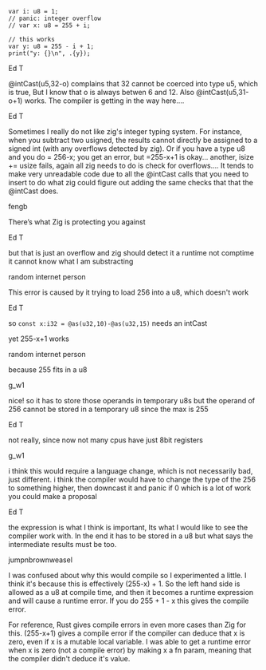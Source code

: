 ```zig
var i: u8 = 1;
// panic: integer overflow
// var x: u8 = 255 + i;

// this works
var y: u8 = 255 - i + 1;
print("y: {}\n", .{y});
```

Ed T

@intCast(u5,32-o) complains that 32 cannot be coerced into type u5, which is true, But I know that o is always betwen 6 and 12. Also @intCast(u5,31-o+1) works. The compiler is getting in the way here....

Ed T

Sometimes I really do not like zig's integer typing system. For instance, when you subtract two usigned, the results cannot directly be assigned to a signed int (with any overflows detected by zig). Or if you have a type u8 and you do = 256-x; you get an error, but =255-x+1 is okay... another, isize += usize fails, again all zig needs to do is check for overflows.... It tends to make very unreadable code due to all the @intCast calls that you need to insert to do what zig could figure out adding the same checks that that the @intCast does.

fengb

There’s what Zig is protecting you against

Ed T

but that is just an overflow and zig should detect it a runtime
not comptime
it cannot know what I am substracting

random internet person

This error is caused by it trying to load 256 into a u8, which doesn't work

Ed T

so `const x:i32 = @as(u32,10)-@as(u32,15)` needs an intCast

yet 255-x+1 works

random internet person

because 255 fits in a u8

g_w1

nice!
so it has to store those operands in temporary u8s
but the operand of 256 cannot be stored in a temporary u8 since the max is 255

Ed T

not really, since now not many cpus have just 8bit registers

g_w1

i think this would require a language change, which is not necessarily bad, just different. i think the compiler would have to change the type of the 256 to something higher, then downcast it and panic if 0 which is a lot of work
you could make a proposal

Ed T

the expression is what I think is important, Its what I would like to see the compiler work with. In the end it has to be stored in a u8 but what says the intermediate results must be too.

jumpnbrownweasel

I was confused about why this would compile so I experimented a little. I think it's because this is effectively (255-x) + 1. So the left hand side is allowed as a u8 at compile time, and then it becomes a runtime expression and will cause a runtime error. If you do 255 + 1 - x this gives the compile error.

For reference, Rust gives compile errors in even more cases than Zig for this. (255-x+1) gives a compile error if the compiler can deduce that x is zero, even if x is a mutable local variable. I was able to get a runtime error when x is zero (not a compile error) by making x a fn param, meaning that the compiler didn't deduce it's value.
